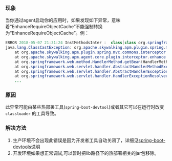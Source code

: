 ### 现象
当你通过agent启动你的应用时，如果发现如下异常，意味着“EnhanceRequireObjectCache”不能强制转换为“EnhanceRequireObjectCache”。例：
```java
ERROR 2018-05-07 21:31:24 InstMethodsInter :  class[class org.springframework.web.method.HandlerMethod] after method[getBean] intercept failure
java.lang.ClassCastException: org.apache.skywalking.apm.plugin.spring.mvc.commons.EnhanceRequireObjectCache cannot be cast to org.apache.skywalking.apm.plugin.spring.mvc.commons.EnhanceRequireObjectCache
	at org.apache.skywalking.apm.plugin.spring.mvc.commons.interceptor.GetBeanInterceptor.afterMethod(GetBeanInterceptor.java:45)
	at org.apache.skywalking.apm.agent.core.plugin.interceptor.enhance.InstMethodsInter.intercept(InstMethodsInter.java:105)
	at org.springframework.web.method.HandlerMethod.getBean(HandlerMethod.java)
	at org.springframework.web.servlet.handler.AbstractHandlerMethodExceptionResolver.shouldApplyTo(AbstractHandlerMethodExceptionResolver.java:47)
	at org.springframework.web.servlet.handler.AbstractHandlerExceptionResolver.resolveException(AbstractHandlerExceptionResolver.java:131)
	at org.springframework.web.servlet.handler.HandlerExceptionResolverComposite.resolveException(HandlerExceptionResolverComposite.java:76)
	...
```

### 原因
此异常可能由某些热部署工具(`spring-boot-devtool`)或者其它可以在运行时改变`classloader` 的工具导致。
### 解决方法
1. 生产环境不会出现此错误是因为开发者工具自动关闭了，详细见[spring-boot-devtools说明](https://docs.spring.io/spring-boot/docs/current/reference/html/using-boot-devtools.html)
2. 开发环境如果想正常调试,可以暂时把lib路径下的热部署相关的jar包移除。
